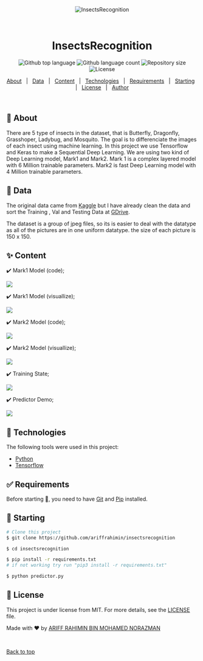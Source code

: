 <div align="center" id="top"> 
  <img src="https://github.com/ariffrahimin/insectsrecognition/blob/master/images/insects.gif" alt="InsectsRecognition" />

&#xa0;

  <!-- <a href="https://insectsrecognition.netlify.app">Demo</a> -->
</div>

<h1 align="center">InsectsRecognition</h1>

<p align="center">
  <img alt="Github top language" src="https://img.shields.io/github/languages/top/ariffrahimin/insectsrecognition?color=56BEB8">

  <img alt="Github language count" src="https://img.shields.io/github/languages/count/ariffrahimin/insectsrecognition?color=56BEB8">

  <img alt="Repository size" src="https://img.shields.io/github/repo-size/ariffrahimin/insectsrecognition?color=56BEB8">

  <img alt="License" src="https://img.shields.io/github/license/ariffrahimin/insectsrecognition?color=56BEB8">

  <!-- <img alt="Github issues" src="https://img.shields.io/github/issues/ariffrahimin/insectsrecognition?color=56BEB8" /> -->

  <!-- <img alt="Github forks" src="https://img.shields.io/github/forks/ariffrahimin/insectsrecognition?color=56BEB8" /> -->

  <!-- <img alt="Github stars" src="https://img.shields.io/github/stars/ariffrahimin/insectsrecognition?color=56BEB8" /> -->
</p>

<!-- Status -->

<!-- <h4 align="center">
	🚧  InsectsRecognition 🚀 Under construction...  🚧
</h4>

<hr> -->

<p align="center">
  <a href="#dart-about">About</a> &#xa0; | &#xa0;
  <a href="#newspaper-data">Data</a> &#xa0; | &#xa0; 
  <a href="#sparkles-content">Content</a> &#xa0; | &#xa0;
  <a href="#rocket-technologies">Technologies</a> &#xa0; | &#xa0;
  <a href="#white_check_mark-requirements">Requirements</a> &#xa0; | &#xa0;
  <a href="#checkered_flag-starting">Starting</a> &#xa0; | &#xa0;
  <a href="#memo-license">License</a> &#xa0; | &#xa0;
  <a href="https://github.com/ariffrahimin" target="_blank">Author</a>
</p>

<br>

## :dart: About

There are 5 type of insects in the dataset, that is Butterfly, Dragonfly, Grasshoper, Ladybug, and Mosquito. The goal is to differenciate the images of each insect using machine learning. In this project we use Tensorflow and Keras to make a Sequential Deep Learning. We are using two kind of Deep Learning model, Mark1 and Mark2. Mark 1 is a complex layered model with 6 Million trainable parameters. Mark2 is fast Deep Learning model with 4 Million trainable parameters.

## :newspaper: Data

The original data came from [Kaggle](https://www.kaggle.com/hammaadali/insects-recognition) but I have already clean the data and sort the Training , Val and Testing Data at [GDrive](https://drive.google.com/drive/folders/1jX55sXx5Ewf0YikBk-YFOPTmrXHzSlco?usp=sharing).

The dataset is a group of jpeg files, so its is easier to deal with the datatype as all of the pictures are in one uniform datatype. the size of each picture is 150 x 150.

## :sparkles: Content

:heavy_check_mark: Mark1 Model (code);

<img src="https://github.com/ariffrahimin/insectsrecognition/blob/master/images/mark1.png"/>

:heavy_check_mark: Mark1 Model (visuallize);

<img src="https://github.com/ariffrahimin/insectsrecognition/blob/master/images/mark1_vis.jpg"/>

:heavy_check_mark: Mark2 Model (code);

<img src="https://github.com/ariffrahimin/insectsrecognition/blob/master/images/mark2.png"/>

:heavy_check_mark: Mark2 Model (visuallize);

<img src="https://github.com/ariffrahimin/insectsrecognition/blob/master/images/mark2_vis.jpg"/>

:heavy_check_mark: Training State;

<img src="https://github.com/ariffrahimin/insectsrecognition/blob/master/images/new_technique.png">

:heavy_check_mark: Predictor Demo;

<img src="https://github.com/ariffrahimin/insectsrecognition/blob/master/images/predictor.gif"/>

## :rocket: Technologies

The following tools were used in this project:

- [Python](https://www.python.org/)
- [Tensorflow](https://www.tensorflow.org/)

## :white_check_mark: Requirements

Before starting :checkered_flag:, you need to have [Git](https://git-scm.com) and [Pip](https://pypi.org/project/pip/) installed.

## :checkered_flag: Starting

```bash
# Clone this project
$ git clone https://github.com/ariffrahimin/insectsrecognition

$ cd insectsrecognition

$ pip install -r requirements.txt
# if not working try run "pip3 install -r requirements.txt"

$ python predictor.py
```

## :memo: License

This project is under license from MIT. For more details, see the [LICENSE](LICENSE) file.

Made with :heart: by <a href="https://github.com/ariffrahimin" target="_blank">ARIFF RAHIMIN BIN MOHAMED NORAZMAN</a>

&#xa0;

<a href="#top">Back to top</a>
